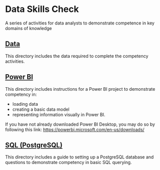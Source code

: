 # Data Skills Check
A series of activities for data analysts to demonstrate competence in key domains of knowledge

## [Data](https://github.com/cofoid/dataskillscheck/tree/main/data)
This directory includes the data required to complete the competency activities.

## [Power BI](https://github.com/cofoid/dataskillscheck/tree/main/powerbi)
This directory includes instructions for a Power BI project to demonstrate competency in:
* loading data
* creating a basic data model
* representing information visually
in Power BI. 

If you have not already downloaded Power BI Desktop, you may do so by following this link: https://powerbi.microsoft.com/en-us/downloads/

## [SQL (PostgreSQL)](https://github.com/cofoid/dataskillscheck/tree/main/sql-postgres)
This directory includes a guide to setting up a PostgreSQL database and questions to demonstrate competency in basic SQL querying. 
